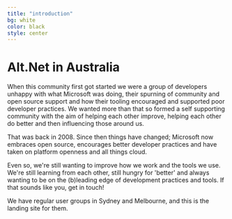 ```yaml
---
title: "introduction"
bg: white
color: black
style: center
---
```


# Alt.Net in Australia
When this community first got started we were a group of developers unhappy with what Microsoft was doing, their spurning of community and open source support and how their tooling encouraged and supported poor developer practices. We wanted more than that so formed a self supporting community with the aim of helping each other improve, helping each other do better and then influencing those around us.

That was back in 2008. Since then things have changed; Microsoft now embraces open source, encourages better developer practices and have taken on platform openness and all things cloud.

Even so, we're still wanting to improve how we work and the tools we use. We're still learning from each other, still hungry for 'better' and always wanting to be on the (b)leading edge of development practices and tools. If that sounds like you, get in touch!

We have regular user groups in Sydney and Melbourne, and this is the landing site for them.